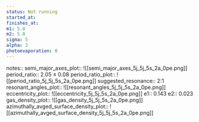 ```yaml
---
status: Not running
started_at:
finishes_at:
m1: 5.0
m2: 5.0
sigma: 5
alpha: 2
photoevaporation: 0
---
```


notes::
semi_major_axes_plot:: ![[semi_major_axes_5j_5j_5s_2a_0pe.png]]
period_ratio:: 2.05 ± 0.08
period_ratio_plot:: ![[period_ratio_5j_5j_5s_2a_0pe.png]]
suggested_resonance:: 2:1
resonant_angles_plot:: ![[resonant_angles_5j_5j_5s_2a_0pe.png]]
eccentricity_plot:: ![[eccentricity_5j_5j_5s_2a_0pe.png]]
e1:: 0.143
e2:: 0.023
gas_density_plot:: ![[gas_density_5j_5j_5s_2a_0pe.png]]
azimuthally_avged_surface_density_plot:: ![[azimuthally_avged_surface_density_5j_5j_5s_2a_0pe.png]]
